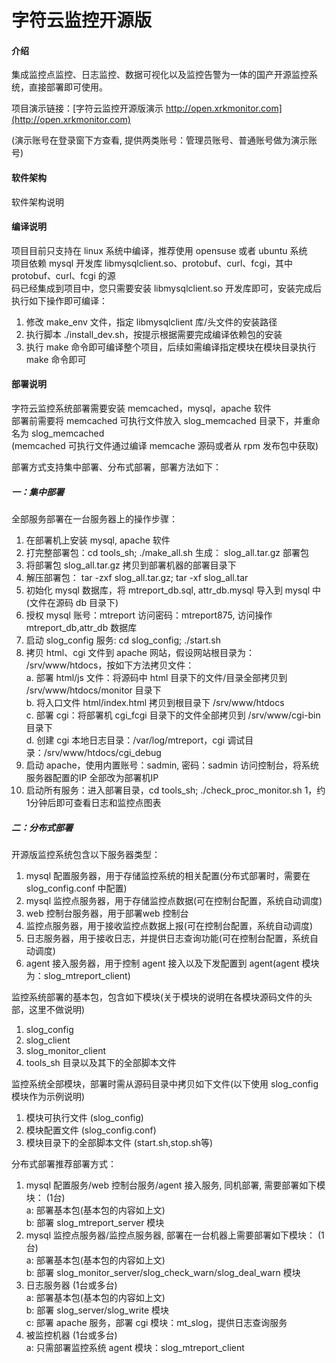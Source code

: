 # 字符云监控开源版

#### 介绍
集成监控点监控、日志监控、数据可视化以及监控告警为一体的国产开源监控系统，直接部署即可使用。  

项目演示链接：[字符云监控开源版演示 http://open.xrkmonitor.com](http://open.xrkmonitor.com)  

(演示账号在登录窗下方查看, 提供两类账号：管理员账号、普通账号做为演示账号)  

#### 软件架构
软件架构说明


#### 编译说明 
项目目前只支持在 linux 系统中编译，推荐使用 opensuse 或者 ubuntu 系统   
项目依赖 mysql 开发库 libmysqlclient.so、protobuf、curl、fcgi，其中 protobuf、curl、fcgi 的源  
码已经集成到项目中，您只需要安装 libmysqlclient.so 开发库即可，安装完成后执行如下操作即可编译：  
1. 修改 make_env 文件，指定 libmysqlclient 库/头文件的安装路径
2. 执行脚本 ./install_dev.sh，按提示根据需要完成编译依赖包的安装
3. 执行 make 命令即可编译整个项目，后续如需编译指定模块在模块目录执行 make 命令即可  

#### 部署说明
字符云监控系统部署需要安装  memcached，mysql，apache 软件   
部署前需要将 memcached 可执行文件放入 slog_memcached 目录下，并重命名为 slog_memcached  
(memcached 可执行文件通过编译 memcache 源码或者从 rpm 发布包中获取)

部署方式支持集中部署、分布式部署，部署方法如下：   

##### 一：集中部署
全部服务部署在一台服务器上的操作步骤：
1. 在部署机上安装 mysql, apache 软件
2. 打完整部署包：cd  tools_sh; ./make_all.sh 生成： slog_all.tar.gz 部署包
3. 将部署包 slog_all.tar.gz 拷贝到部署机器的部署目录下   
4. 解压部署包： tar -zxf slog_all.tar.gz; tar -xf slog_all.tar
5. 初始化 mysql 数据库，将 mtreport_db.sql, attr_db.mysql 导入到 mysql 中(文件在源码 db 目录下)  
6. 授权 mysql 账号：mtreport 访问密码：mtreport875, 访问操作  mtreport_db,attr_db 数据库
7. 启动 slog_config 服务: cd slog_config; ./start.sh
8. 拷贝 html、cgi 文件到 apache 网站，假设网站根目录为： /srv/www/htdocs，按如下方法拷贝文件：   
   a. 部署 html/js 文件：将源码中 html 目录下的文件/目录全部拷贝到 /srv/www/htdocs/monitor 目录下  
   b. 将入口文件 html/index.html 拷贝到根目录下 /srv/www/htdocs  
   c. 部署 cgi：将部署机 cgi_fcgi 目录下的文件全部拷贝到 /srv/www/cgi-bin 目录下  
   d. 创建 cgi 本地日志目录：/var/log/mtreport，cgi 调试目录：/srv/www/htdocs/cgi_debug  
9. 启动 apache，使用内置账号：sadmin, 密码：sadmin 访问控制台，将系统服务器配置的IP 全部改为部署机IP  
10. 启动所有服务：进入部署目录，cd tools_sh; ./check_proc_monitor.sh 1，约1分钟后即可查看日志和监控点图表  

##### 二：分布式部署
开源版监控系统包含以下服务器类型：
1. mysql 配置服务器，用于存储监控系统的相关配置(分布式部署时，需要在 slog_config.conf 中配置)  
2. mysql 监控点服务器，用于存储监控点数据(可在控制台配置，系统自动调度)  
3. web 控制台服务器，用于部署web 控制台    
4. 监控点服务器，用于接收监控点数据上报(可在控制台配置，系统自动调度)   
5. 日志服务器，用于接收日志，并提供日志查询功能(可在控制台配置，系统自动调度)   
6. agent 接入服务器，用于控制 agent 接入以及下发配置到 agent(agent 模块为：slog_mtreport_client)   


监控系统部署的基本包，包含如下模块(关于模块的说明在各模块源码文件的头部，这里不做说明)   
1. slog_config    
2. slog_client    
3. slog_monitor_client   
4. tools_sh 目录以及其下的全部脚本文件  

监控系统全部模块，部署时需从源码目录中拷贝如下文件(以下使用 slog_config 模块作为示例说明)   
1. 模块可执行文件 (slog_config)   
2. 模块配置文件 (slog_config.conf)   
3. 模块目录下的全部脚本文件 (start.sh,stop.sh等)   


分布式部署推荐部署方式：  
1. mysql 配置服务/web 控制台服务/agent 接入服务, 同机部署, 需要部署如下模块： (1台)   
	a: 部署基本包(基本包的内容如上文)   
	b: 部署 slog_mtreport_server 模块   
2. mysql 监控点服务器/监控点服务器, 部署在一台机器上需要部署如下模块： (1台)    
	a: 部署基本包(基本包的内容如上文)   
	b: 部署 slog_monitor_server/slog_check_warn/slog_deal_warn 模块   
3. 日志服务器 (1台或多台)   
	a: 部署基本包(基本包的内容如上文)  
	b: 部署 slog_server/slog_write 模块   
	c: 部署 apache 服务，部署 cgi 模块：mt_slog，提供日志查询服务   
4. 被监控机器 (1台或多台)   
	a: 只需部署监控系统 agent 模块：slog_mtreport_client   

